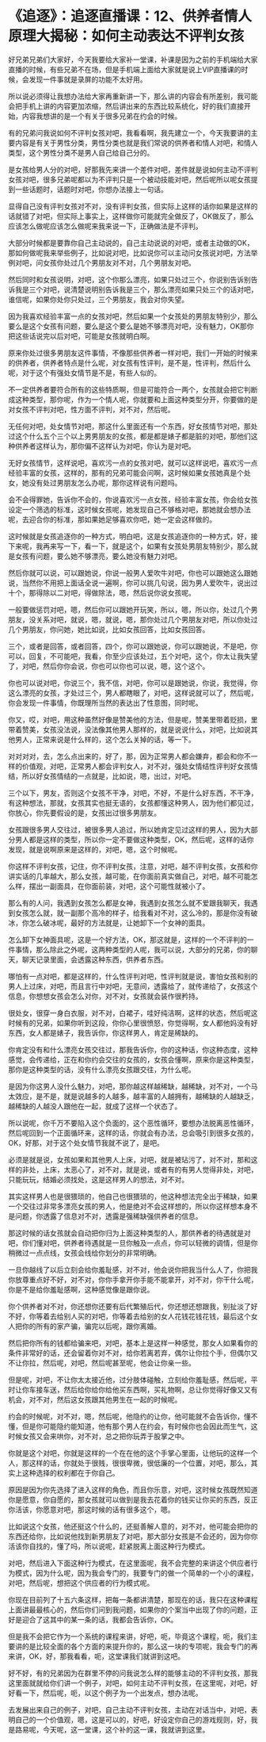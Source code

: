 # 《追逐》：追逐直播课：12、供养者情人原理大揭秘：如何主动表达不评判女孩

好兄弟兄弟们大家好，今天我要给大家补一堂课，补课是因为之前的手机端给大家直播的时候，有些兄弟不在场，但是手机端上面给大家就是说上VIP直播课的时候，会发现一件事就是录屏的功能不太好用。

所以说必须得让我想办法给大家再重新讲一下，那么讲的内容会有所差别，我可能会把手机上讲的内容更加浓缩，然后讲出来的东西比较系统化，好的我们直接开始，内容我想讲的是一个有关于很多兄弟在约会的时候。

有的兄弟问我说如何不评判女孩对吧，我看看啊，我先建立一个，今天我要讲的主要内容是有关于男性分类，男性分类也就是我们常说的供养者和情人对吧，和情人类型，这个男性分类不是男人自己给自己分的。

是女孩给男人分的对吧，好那我先来讲一个差件对吧，差件就是说如何主动不评判女孩对吧，很多兄弟呢都以为不评判只是一个被动技能对吧，然后呢所以呢女孩提到一些话题时，话题时对吧，你想办法接上一句话。

显得自己没有评判女孩对不对，没有评判女孩，但实际上这样的话你如果是这样的话就错了对吧，但实际上事实上，这样做你可能就完全做反了，OK做反了，那么应该怎么做呢应该怎么做呢来我来说一下，正确做法是不评判。

大部分时候都是要靠你自己主动说的，自己主动说说的对吧，或者主动做的OK，那如何做呢我来举些例子，比如说对吧，比如说你可以主动问女孩说对吧，方法举例对吧，问女孩你处过几个男朋友对不对，几个男朋友对吧。

然后同时和女孩说明，对吧，这个你那么漂亮，如果只处过三个，你说别告诉别告诉我是三个对吧，说清楚说明别告诉我是三个，那么漂亮如果只处三个的话对吧，谁信呢，如果你处你只处过，三个男朋友，我会对你失望。

因为我喜欢经验丰富一点的女孩对吧，然后如果一个女孩处的男朋友特别少，那么要么是这个女孩有问题，要么是这个要么是她不够漂亮对吧，没有魅力，OK那你把这些话说完以后对吧，可能是女孩就明白啊。

原来你处过很多男朋友这件事情，不像那些供养者一样对吧，我们一开始的时候来的供养者，供养者特点是什么呢，对女孩有性评判，是不是，性评判，然后什么呢，对于这个有强处女情节是不是，有些人似的。

不一定供养者要符合所有的这些特质啊，但是可能符合一两个，女孩就会把它判断成这种类型，那你呢，作为一个情人呢，你就要和上面这种类型分开，你要做的是对女孩不评判对吧，性方面不评判，对不对，然后呢。

无任何对吧，处女情节对吧，那这什么里面还有一个东西，好女孩情节对吧，那处过这个什么五个三个以上男男朋友的女孩，都是都是婊子都是脏的对吧，那他们这种供养者这样认为，那你偏不这样认为对吧，你认为是对吧。

无好女孩情节，这样说吧，喜欢污一点的女孩对吧，就可以这样说吧，喜欢污一点经验丰富的女孩，这样的，那有的兄弟可能会问啊，这时候如果女孩她真是个处女，她没有处过男朋友怎么办呢，那你这样说有问题吗。

会不会得罪她，告诉你不会的，你说喜欢污一点女孩，经验丰富女孩，你会给女孩设定一个筛选的标准，这时候女孩呢，她发现自己不够格对吧，那她就会想办法呢，去迎合你的标准，那如果她足够喜欢你吧，她一定会这样做的。

这时候就是女孩追逐你的一种方式，明白吧，这是女孩追逐你的一种方式，好，接下来呢，我再来写一下，看一下，就是这个，如果有女孩处男朋友特别少，那么就是女孩有问题，要么她不够漂亮，要么她没有魅力对吧。

然后你就可以说，可以跟她说，你说一般男人爱吹牛对吧，你也可以跟她这么跟她说，当然你不用把上面话全说一遍啊，你可以挑几句说，因为男人爱吹牛，说出过十个，那得除以二对吧，得做除法，嗯，然后说你说女孩呢。

一般要做惩罚对吧，嗯，然后你可以跟她开玩笑，所以，嗯，所以你，处过几个男朋友，没关系对吧，就说，嗯，就说，嗯，那你处过几个男朋友对吧，所以你处过几个男朋友，你问她，她比如说，比如女孩回答，比如女孩回答。

三个，或者是回答，或者回答，四个，你可以跟她说，你可以跟她说，不是吧，你可以，回复，不可能吧，我看，你至少应该处过，五个对吧，这个，你太让我失望了，对吧，然后你你会说，你也可以你也可以说，嗯，这个这个。

你也可以说对吧，你说三个，我不信，对吧，你可以是跟她说，你说，我觉得，你这么漂亮的女孩，才处过三个，男人都瞎眼了，对吧，这样说就可以了，然后呢，你会发现一件事情，你既理所当然的表达出了性意图，同时呢。

你又，哎，对吧，用这种虽然好像是赞美他的方法，但是呢，赞美里带着贬损，里带着赞美，女孩没法说，没法像其他男人那样的，就是说说什么，对吧，比如说其他男人，正常来说是什么样的，这个怎么关掉的话，等一下。

对对对对，去，怎么点出来的，好了，那，因为正常男人都会嫌弃，都会和你不一样的价值观，对吧，正常男人都会评判女人，对不对，强处女情结性评判好女孩情结，所以好女孩情结的一点就是，比如说，嗯，出过，对吧。

三个以下，男友，否则这个女孩不干净，对吧，不好，不是什么好东西，不干净，有这种想法，那就，女孩其实也挺无语的，女孩都懂这种男人，因为他们都见过，你放心，你先要假设的是，女孩出过很多男朋友。

女孩跟很多男人交往过，被很多男人追过，所以她肯定见过这样的男人，因为大部分男人都是这样的类型，所以你一定不要做这种类型，OK，然后呢，这样的话你发现，就是说啊原来是这样的，对吧，嗯，这个时候呢。

你这样不评判女孩，记住，你不评判女孩，注意，对吧，越不评判女孩，女孩和你讲实话的几率越大，那么女孩，越可能，在你面前真实做自己，对吧，越不可能怎么样，摆出一副面具，在你面前装，对吧，这个可能性就被小了。

那么有的人问，我遇到女孩怎么都是女神，我遇到女孩怎么就不爱跟我聊天，我遇到女孩怎么就，就一副那个高冷的样子，给我看对不对，这么冷的，那是你没有破冰，你怎么破冰呢，最好的方法就是，让她卸下一个女神的面具。

怎么卸下女神面具呢，这是一个好方法，OK，那这就是，这样的一个不评判的一件事情，那么除此之外呢，这两种类型的人呢，我可以说，大部分的兄弟，你的聊天，聊天记录里面，会透露这种东西，供养者东西。

哪怕有一点对吧，都是这样的，什么性评判对吧，性评判就是说，害怕女孩和别的男人上过床，对吧，而且言行中对吧，无意间，透露给了，就传递给了，女孩这个信息，你想想女孩会怎么对你，对不对，女孩就会装作很矜持。

很处女，很穿一身白衣服，对不对，白裙子，哇好纯洁啊，这样的状态，然后呢这时候有的兄弟，如果你听到这段，你你心里很愤怒，你觉得啊，女人都他妈没有好东西，女人都是婊子，我告诉你，你这样男人，肯定是稀缺的。

你肯定没有和什么漂亮女孩交往过，那我告诉你，你的这种话，你这种态度，这种感觉，会传递给，正在和你约会交往的女孩的，女孩会懂啊，原来你是这种类型，那你是这种类型的话，没有什么漂亮女孩跟交往，为什么呢。

是因为你这男人没什么魅力，对吧，那你越这样越稀缺，越稀缺，对不对，一个马太效应，是不是，就是说越多的人越多，越丰富的人越拥有，越稀缺的人越缺乏，越稀缺的人越没人跟他在一起，就成了这样一个状态了。

所以说呢，你千万不要陷入这个负面的，这个恶性循环，要想办法脱离恶性循环，然后呢回到一个正面循环来，这样的话，你就会有办法，总会吸引到很多女孩的，OK，好那，对于这个处女情节我就不说了，是吧。

必须是就是说，女孩如果和其他男人上床，对吧，就是被玷污了，对不对，那和这样的非处，上床，太恶心了，对不对，就是说，或者有的有男人觉得非处，对吧，只能玩玩，结婚必须找处，这是这样男人的想法，对不对。

其实这样男人也是很猥琐的，他自己也很猥琐的，他这种想法完全出于稀缺，如果一个交往过非常多漂亮女孩的男人，他是绝对不会这样想的，所以你这样想本身不是问题，你透露了信息对不对，透露是强稀缺强供养者的信息。

那这时候的话女孩就会自动把你归为上面这种类型的人，那供养者的待遇就是对吧，你们懂对吧，供养者待遇就是一旦你触及一点点，你可以轻微的调情，但是你稍微过一点点线，女孩会线给你划分的非常明确。

一旦你越线了以后立刻会给你羞耻感，对不对，他会说你把我当什么人了，你把我你放尊重点好不好，对不对，你你手拿开你手能不能拿开，对不对，你干什么呢，你是不是给你羞耻感啊，这种感觉像是跟你说。

你个供养者对不对，你还想你还要有后代繁殖后代，你还想还想跟我，别扯淡了好不好，你等着去给别人买的对吧，你等着去给别的女人花钱花钱花钱，最后这个女人把你的所有的家产骗，骗完以后呢，跟你离婚。

然后把你所有的钱都给骗来吧，对吧，基本上是这样一种感觉，那女人如果看你的条件非常好的话，还会留着你对不对，给你若离若弃，偶尔让你拉个手，但偶尔又不让你拉，然后呢，对吧，然后呢甚至呢，他会让你亲一些。

但是呢，对吧，不让你太太接近他，过分肢体碰触，立刻给你羞耻感，然后呢，平时让你车接车送，然后给你给你给他买东西啊，买礼物啊，总让你觉得好像又又有机会，对不对，然后这女孩跟其他男生在一起的时候呢。

约会的时候呢，对不对，嗯，然后呢，他隐约的让你，他可能就不会告诉你，懂不懂，但是你可能隐约能知道，他有那个男人在约会，有时候你也会因此而生气，这时候女孩又会来哄你，对不对，总之把你玩弄于股掌之中。

你就是这个对吧，你就是这样的一个在在他的这个手掌心里面，让他玩的这样一个人，那这样的话，你就处于很贱，很很卑微，很低廉的一个位置，对吧，那么，其实上这种选择的权利都在于你自己。

原因是因为你先选择了进入这样的角色，而且你乐意，对吧，这时候女孩既然知道你是愿意，你自愿的，那女孩就可以做到是我去花着你的钱买让你买的东西，反正你活该，你愿意对吧，那这时候的话有很多这个，嗯。

比如说这个女孩，他还挺这个什么的，还挺善解人意的，对不对，他可能会把你的东西还给你，比如说他找到新男朋友了对吧，那大部分女孩是不会还的，因为你你活该你自找的，懂了吗，所以说呢，赶紧脱离上面这种行为模式。

对吧，然后进入下面这种行为模式，在这里面呢，我不会完整的来讲这个供应者行为模式，因为什么呢，因为我会专门的，我要专门的做一个简单的一个小的课程，对吧，然后呢，想把这个供应者的行为模式呢。

你现在目前列了十五六条这样，把每一条都讲清楚，那现在的话，我只在这种课程上面讲最最核心的，然后你们问到我问题，如果你的个案当中出现了你的问题，正好是迎合了这其中的某一条的话，我都会告诉你，OK。

但是我不会把它作为一个系统的课程来讲，好吧，呃，毕竟这个课程，呃，我们主要讲的是比较全面的各个方面的来提升你的，那么这一块的专项呢，我会专门的再来讲，OK，好，那我看看，呃，这堂课我们就讲到这吧。

好不好，有的兄弟因为在群里不停的问我说怎么样的能够主动的不评判女孩，那我这里面就就给你们讲一个例子，对吧，如何主动不评判女孩，在这里呢，对吧，好好看一下，然后呢，呃，以这个例子为一个出发点，想办法呢。

去发展出来自己的例子，对吧，自己主动不评判女孩，主动在对话当中，对吧，表明自己的一个价值观，嗯，这是可以的，好吧，好设定你自己的游戏规则，好，我是路易呢，今天呢，这一堂课，这个补的这一课，我就讲到这里。


